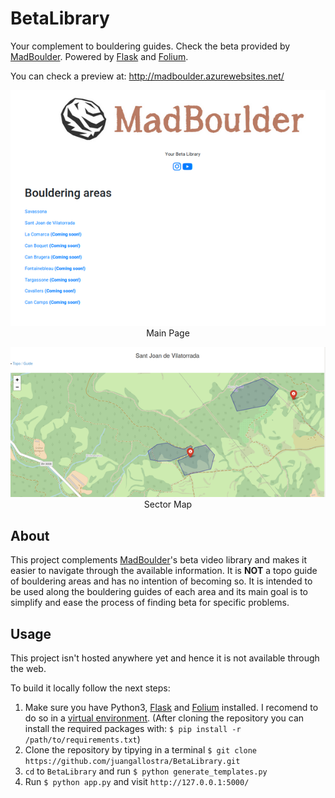 # BetaLibrary
Your complement to bouldering guides. Check the beta provided by [MadBoulder](https://www.youtube.com/channel/UCX9ok0rHnvnENLSK7jdnXxA). Powered by [Flask](http://flask.pocoo.org/) and [Folium](https://python-visualization.github.io/folium/).

You can check a preview at: http://madboulder.azurewebsites.net/

<p align="center" style="text-align:center;">
<img src="/extras/general_preview.png"><br>
Main Page
</p>

<p align="center" style="text-align:center;">
<img src="/extras/preview.png"><br>
Sector Map
</p>

## About

This project complements [MadBoulder](https://www.youtube.com/channel/UCX9ok0rHnvnENLSK7jdnXxA)'s beta video library and makes it easier to navigate through the available information. It is **NOT** a topo guide of bouldering areas and has no intention of becoming so. It is intended to be used along the bouldering guides of each area and its main goal is to simplify and ease the process of finding beta for specific problems. 


## Usage

This project isn't hosted anywhere yet and hence it is not available through the web.

To build it locally follow the next steps: 
1. Make sure you have Python3, [Flask](http://flask.pocoo.org/) and [Folium](https://python-visualization.github.io/folium/) installed. I recomend to do so in a [virtual environment](https://virtualenv.pypa.io/en/latest/). (After cloning the repository you can install the required packages with: `$ pip install -r /path/to/requirements.txt`)
2. Clone the repository by tipying in a terminal `$ git clone https://github.com/juangallostra/BetaLibrary.git`
3. `cd` to `BetaLibrary` and run `$ python generate_templates.py`
4. Run `$ python app.py` and visit `http://127.0.0.1:5000/`
